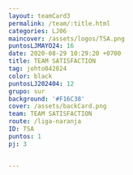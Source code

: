 ```yaml
---
layout: teamCard3
permalink: /team/:title.html
categories: LJ06
maincover: /assets/logos/TSA.png
puntosLJMAYO24: 16
date: 2020-08-29 10:29:20 +0700
title: TEAM SATISFACTION
tag: johto042024
color: black
puntosLJ202404: 12
grupo: sur
background: '#F16C38'
cover: /assets/backCard.png
team: TEAM SATISFACTION
route: /liga-naranja
ID: TSA
puntos: 1
pj: 3


---
```


